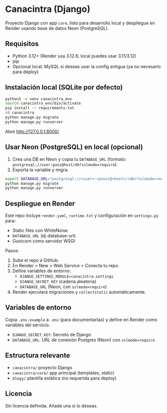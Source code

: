 # Canacintra (Django)

Proyecto Django con app `core`, listo para desarrollo local y despliegue en Render usando base de datos Neon (PostgreSQL).

## Requisitos

- Python 3.12+ (Render usa 3.12.6; local puedes usar 3.11/3.12)
- pip
- Opcional local: MySQL si deseas usar la config antigua (ya no necesario para deploy)

## Instalación local (SQLite por defecto)

```bash
python3 -m venv canacintra_env
source canacintra_env/bin/activate
pip install -r requirements.txt
cd canacintra
python manage.py migrate
python manage.py runserver
```

Abre http://127.0.0.1:8000/

## Usar Neon (PostgreSQL) en local (opcional)

1. Crea una DB en Neon y copia tu `DATABASE_URL` (formato: `postgresql://user:pass@host/db?sslmode=require`).
2. Exporta la variable y migra:

```bash
export DATABASE_URL="postgresql://<user>:<pass>@<host>/<db>?sslmode=require"
python manage.py migrate
python manage.py runserver
```

## Despliegue en Render

Este repo incluye `render.yaml`, `runtime.txt` y configuración en `settings.py` para:
- Static files con WhiteNoise
- `DATABASE_URL` (dj-database-url)
- Gunicorn como servidor WSGI

Pasos:
1. Sube el repo a GitHub.
2. En Render > New > Web Service > Conecta tu repo.
3. Define variables de entorno:
   - `DJANGO_SETTINGS_MODULE=canacintra.settings`
   - `DJANGO_SECRET_KEY` (cadena aleatoria)
   - `DATABASE_URL` (Neon, con `sslmode=require`)
4. Render ejecutará migraciones y `collectstatic` automáticamente.

## Variables de entorno

Copia `.env.example` a `.env` (para documentarlas) y define en Render como variables del servicio.

- `DJANGO_SECRET_KEY`: Secreto de Django
- `DATABASE_URL`: URL de conexión Postgres (Neon) con `sslmode=require`

## Estructura relevante

- `canacintra/` proyecto Django
- `canacintra/core/` app principal (templates, static)
- `blogy/` plantilla estática (no requerida para deploy)

## Licencia

Sin licencia definida. Añade una si lo deseas.